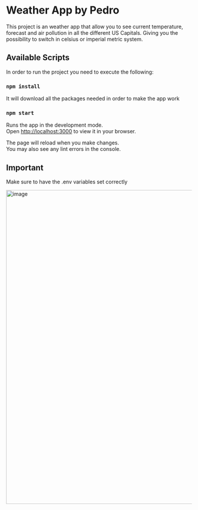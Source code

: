 # Weather App by Pedro

This project is an weather app that allow you to see current temperature, forecast and air pollution in all the different US Capitals. Giving you the possibility to switch in celsius or imperial metric system.

## Available Scripts

In order to run the project you need to execute the following:

### `npm install`

It will download all the packages needed in order to make the app work

### `npm start`

Runs the app in the development mode.\
Open [http://localhost:3000](http://localhost:3000) to view it in your browser.

The page will reload when you make changes.\
You may also see any lint errors in the console.

## Important

Make sure to have the .env variables set correctly

<img width="852" alt="image" src="https://github.com/prodriguez-xprt/weather-app/assets/69161231/7024a0fe-7c01-42b0-8a8f-9ecf047eef1e">
